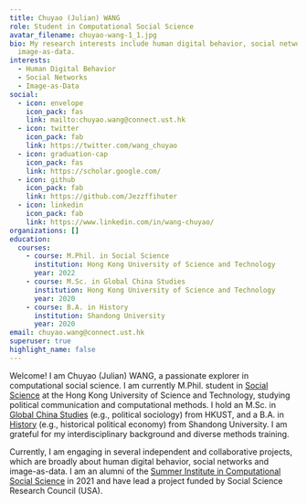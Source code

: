```yaml
---
title: Chuyao (Julian) WANG
role: Student in Computational Social Science
avatar_filename: chuyao-wang-1_1.jpg
bio: My research interests include human digital behavior, social networks and
  image-as-data.
interests:
  - Human Digital Behavior
  - Social Networks
  - Image-as-Data
social:
  - icon: envelope
    icon_pack: fas
    link: mailto:chuyao.wang@connect.ust.hk
  - icon: twitter
    icon_pack: fab
    link: https://twitter.com/wang_chuyao
  - icon: graduation-cap
    icon_pack: fas
    link: https://scholar.google.com/
  - icon: github
    icon_pack: fab
    link: https://github.com/Jezzffihuter
  - icon: linkedin
    icon_pack: fab
    link: https://www.linkedin.com/in/wang-chuyao/
organizations: []
education:
  courses:
    - course: M.Phil. in Social Science
      institution: Hong Kong University of Science and Technology
      year: 2022
    - course: M.Sc. in Global China Studies
      institution: Hong Kong University of Science and Technology
      year: 2020
    - course: B.A. in History
      institution: Shandong University
      year: 2020
email: chuyao.wang@connect.ust.hk
superuser: true
highlight_name: false
---
```

Welcome! I am Chuyao (Julian) WANG, a passionate explorer in computational social science. I am currently M.Phil. student in [Social Science](https://sosc.hkust.edu.hk/teaching_learning/mphil_social_science) at the Hong Kong University of Science and Technology, studying political communication and computational methods. I hold an M.Sc. in [Global China Studies](https://shss.hkust.edu.hk/tpg/mgcs/index) (e.g., political sociology) from HKUST, and a B.A. in [History](http://en.history.sdu.edu.cn/info/1006/1013.htm) (e.g., historical political economy) from Shandong University. I am grateful for my interdisciplinary background and diverse methods training. 

Currently, I am engaging in several independent and collaborative projects, which are broadly about human digital behavior, social networks and image-as-data. I am an alumni of the [Summer Institute in Computational Social Science](https://sicss.io/) in 2021 and have lead a project funded by Social Science Research Council (USA).